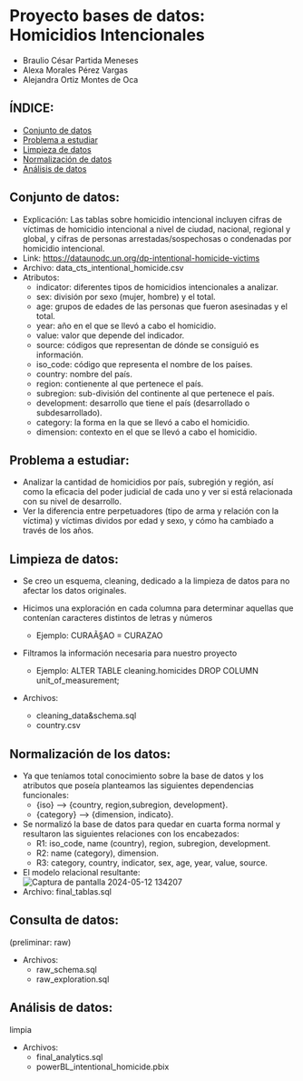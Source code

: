 # Proyecto bases de datos: Homicidios Intencionales
- Braulio César Partida Meneses
- Alexa Morales Pérez Vargas
- Alejandra Ortiz Montes de Oca

## ÍNDICE:
* [Conjunto de datos](#conjunto-de-datos)
* [Problema a estudiar](#problema-a-estudiar)
* [Limpieza de datos](#limpieza-de-datos)
* [Normalización de datos](#normalización-de-datos)
* [Análisis de datos](#análisis-de-datos)

## Conjunto de datos:
- Explicación: Las tablas sobre homicidio intencional incluyen cifras de víctimas de homicidio intencional a nivel de ciudad, nacional, regional y global, y cifras de personas arrestadas/sospechosas o condenadas por homicidio intencional.
- Link: https://dataunodc.un.org/dp-intentional-homicide-victims
- Archivo: data_cts_intentional_homicide.csv
- Atributos:
  - indicator: diferentes tipos de homicidios intencionales a analizar.
  - sex: división por sexo (mujer, hombre) y el total.
  - age: grupos de edades de las personas que fueron asesinadas y el total.
  - year: año en el que se llevó a cabo el homicidio.
  - value: valor que depende del indicador.
  - source: códigos que representan de dónde se consiguió es información.
  - iso_code: código que representa el nombre de los países.
  - country: nombre del país.
  - region: contienente al que pertenece el país.
  - subregion: sub-división del continente al que pertenece el país.
  - development: desarrollo que tiene el país (desarrollado o subdesarrollado).
  - category: la forma en la que se llevó a cabo el homicidio.
  - dimension: contexto en el que se llevó a cabo el homicidio.

## Problema a estudiar:
- Analizar la cantidad de homicidios por país, subregión y región, así como la eficacia del poder judicial de cada uno y ver si está relacionada con su nivel de desarrollo.
- Ver la diferencia entre perpetuadores (tipo de arma y relación con la víctima) y víctimas dividos por edad y sexo, y cómo ha cambiado a través de los años.

## Limpieza de datos:
- Se creo un esquema, cleaning, dedicado a la limpieza de datos para no afectar los datos originales.

- Hicimos una exploración en cada columna para determinar aquellas que contenían caracteres distintos de letras y números
  - Ejemplo: CURAÃ§AO = CURAZAO

- Filtramos la información necesaria para nuestro proyecto
  - Ejemplo: ALTER TABLE cleaning.homicides DROP COLUMN unit_of_measurement;

- Archivos:
  - cleaning_data&schema.sql
  - country.csv

## Normalización de los datos:
- Ya que teníamos total conocimiento sobre la base de datos y los atributos que poseía planteamos las siguientes dependencias funcionales:
  - {iso} --> {country, region,subregion, development}.
  - {category} --> {dimension, indicato}.
- Se normalizó la base de datos para quedar en cuarta forma normal y resultaron las siguientes relaciones con los encabezados:
  - R1: iso_code, name (country), region, subregion,  development.
  - R2: name (category), dimension.
  - R3: category, country, indicator, sex, age, year, value, source.
- El modelo relacional resultante:
![Captura de pantalla 2024-05-12 134207](https://github.com/BraulioPartida/ProyectoBasesDeDatosH/assets/124923797/f4b49707-d9f3-44fe-ae50-5444218816e1)
- Archivo: final_tablas.sql

## Consulta de datos:
(preliminar: raw)
- Archivos:
  - raw_schema.sql
  - raw_exploration.sql

## Análisis de datos:
limpia
- Archivos:
  - final_analytics.sql
  - powerBL_intentional_homicide.pbix
